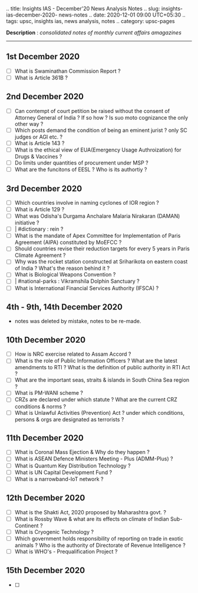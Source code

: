 .. title: Insights IAS - December'20 News Analysis Notes
.. slug: insights-ias-december-2020- news-notes
.. date: 2020-12-01 09:00 UTC+05:30
.. tags: upsc, insights ias, news analysis, notes
.. category: upsc-pages

**Description** : *consolidated notes of monthly current affairs amagazines*

***
<!-- TEASER_END -->

## 1st December 2020
- [ ] What is Swaminathan Commission Report ? 
- [ ] What is Article 361B ? 

## 2nd December 2020
- [ ] Can contempt of court petition be raised without the consent of Attorney General of India ? If so how ? Is suo moto cognizance the only other way ? 
- [ ] Which posts demand the condition of being an eminent jurist ? only SC judges or AGI etc.  ?
- [ ] What is Article 143 ?
- [ ] What is the ethical view of EUA(Emergency Usage Authroization) for Drugs & Vaccines ?
- [ ] Do limits under quantities of procurement under MSP ? 
- [ ] What are the funcitons of EESL ? Who is its authortiy ? 

## 3rd December 2020
- [ ] Which countries involve in naming cyclones of IOR region ? 
- [ ] What is Article 129 ? 
- [ ] What was Odisha's Durgama Anchalare Malaria Nirakaran (DAMAN) initiative ? 
- [ ] | #dictionary : rein ? 
- [ ] What is the mandate of Apex Committee for Implementation of Paris Agreement (AIPA) constituted by MoEFCC ? 
- [ ] Should countries revise their reduction targets for every 5 years in Paris Climate Agreement ?
- [ ] Why was the rocket station constructed at Sriharikota on eastern coast of India ? What's the reason behind it ?
- [ ] What is Biological Weapons Convention ? 
- [ ] | #national-parks : Vikramshila Dolphin Sanctuary ? 
- [ ] What is International Financial Services Authority (IFSCA) ? 

## 4th - 9th, 14th December 2020
- notes was deleted by mistake, notes to be re-made.

## 10th December 2020
- [ ] How is NRC exercise related to Assam Accord ? 
- [ ] What is the role of Public Information Officers ? What are the latest amendments to RTI ? What is the definition of public authority in RTI Act ? 
- [ ] What are the important seas, straits & islands in South China Sea region ? 
- [ ] What is PM-WANI scheme ? 
- [ ] CRZs are declared under which statute ? What are the current CRZ conditions & norms ? 
- [ ] What is Unlawful Activities (Prevention) Act ? under which conditions, persons & orgs are designated as terrorists ? 

## 11th December 2020
- [ ] What is Coronal Mass Ejection  & Why do they happen ? 
- [ ] What is ASEAN Defence Ministers Meeting - Plus (ADMM-Plus) ? 
- [ ] What is Quantum Key Distribution Technology ? 
- [ ] What is UN Capital Development Fund ? 
- [ ] What is a narrowband-IoT network ? 

## 12th December 2020
- [ ] What is the Shakti Act, 2020 proposed by Maharashtra govt. ? 
- [ ] What is Rossby Wave & what are its effects on climate of Indian Sub-Continent ? 
- [ ] What is Cryogenic Technology ? 
- [ ] Which government holds responsibility of reporting on trade in exotic animals ? Who is the authority of Directorate of Revenue Intelligence ?
- [ ] What is WHO's - Prequalification Project ? 

## 15th December 2020
- [ ] 
